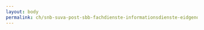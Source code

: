 ```yaml
---
layout: body
permalink: ch/snb-suva-post-sbb-fachdienste-informationsdienste-eidgenoessisches-departement-des-innern-bundesamt-fuer-gesundheit/
---
```



